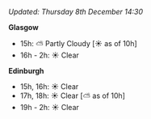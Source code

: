*Updated: Thursday 8th December 14:30*

**Glasgow**

* 15h: :partly_sunny: Partly Cloudy [:sunny: as of 10h]
* 16h - 2h: :sunny: Clear

**Edinburgh**

* 15h, 16h: :sunny: Clear
* 17h, 18h: :sunny: Clear [:partly_sunny: as of 10h]
* 19h - 2h: :sunny: Clear
